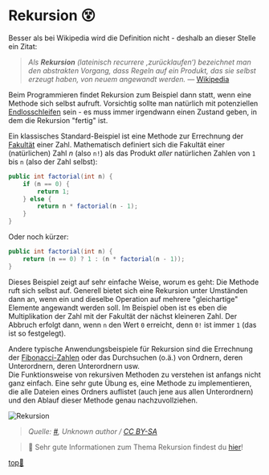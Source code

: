 # Rekursion :dizzy_face:

Besser als bei Wikipedia wird die Definition nicht - deshalb an dieser Stelle ein Zitat:

> _Als **Rekursion** (lateinisch recurrere ‚zurücklaufen‘) bezeichnet man den abstrakten Vorgang, dass Regeln auf ein Produkt, das sie selbst erzeugt haben, von neuem angewandt werden._ &mdash; [Wikipedia](https://de.wikipedia.org/wiki/Rekursion)

Beim Programmieren findet Rekursion zum Beispiel dann statt, wenn eine Methode sich selbst aufruft. Vorsichtig sollte man natürlich mit potenziellen [Endlosschleifen](https://de.wikipedia.org/wiki/Endlosschleife) sein - es muss immer irgendwann einen Zustand geben, in dem die Rekursion "fertig" ist.

Ein klassisches Standard-Beispiel ist eine Methode zur Errechnung der [Fakultät](https://de.wikipedia.org/wiki/Fakult%C3%A4t_(Mathematik)) einer Zahl. Mathematisch definiert sich die Fakultät einer (natürlichen) Zahl _n_ (also `n!`) als das Produkt _aller_ natürlichen Zahlen von `1` bis `n` (also der Zahl selbst):

```java
public int factorial(int n) {
    if (n == 0) {
        return 1;
    } else {
        return n * factorial(n - 1);
    }
}
```

Oder noch kürzer:

```java
public int factorial(int n) {
    return (n == 0) ? 1 : (n * factorial(n - 1));
}
```

Dieses Beispiel zeigt auf sehr einfache Weise, worum es geht: Die Methode ruft sich selbst auf. Generell bietet sich eine Rekursion unter Umständen dann an, wenn ein und dieselbe Operation auf mehrere "gleichartige" Elemente angewandt werden soll. Im Beispiel oben ist es eben die Multiplikation der Zahl mit der Fakultät der nächst kleineren Zahl. Der Abbruch erfolgt dann, wenn `n` den Wert `0` erreicht, denn `0!` ist immer `1` (das ist so festgelegt).

Andere typische Anwendungsbeispiele für Rekursion sind die Errechnung der [Fibonacci-Zahlen](https://de.wikipedia.org/wiki/Fibonacci-Folge) oder das Durchsuchen (o.ä.) von Ordnern, deren Unterordnern, deren Unterordnern usw.  
Die Funktionsweise von rekursiven Methoden zu verstehen ist anfangs nicht ganz einfach. Eine sehr gute Übung es, eine Methode zu implementieren, die alle Dateien eines Ordners auflistet (auch jene aus allen Unterordnern) und den Ablauf dieser Methode genau nachzuvollziehen.

![Rekursion](../assets/images/recursion.gif)  
> _Quelle: [#](https://commons.wikimedia.org/wiki/File:Recursion6.gif), Unknown author / [CC BY-SA](https://creativecommons.org/licenses/by-sa/4.0)_



> :link: Sehr gute Informationen zum Thema Rekursion findest du [hier](Rekursion.md)!



<!-- Dieser Link sollte am Ende jeder Seite stehen! -->
<a class="top-link" href="#" title="Zum Anfang scrollen!">top:balloon:</a>